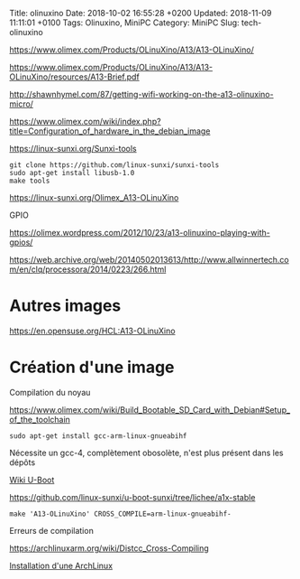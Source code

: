 Title:  olinuxino
Date:   2018-10-02 16:55:28 +0200
Updated: 2018-11-09 11:11:01 +0100
Tags: Olinuxino, MiniPC
Category: MiniPC
Slug: tech-olinuxino


<https://www.olimex.com/Products/OLinuXino/A13/A13-OLinuXino/>

<https://www.olimex.com/Products/OLinuXino/A13/A13-OLinuXino/resources/A13-Brief.pdf>

<http://shawnhymel.com/87/getting-wifi-working-on-the-a13-olinuxino-micro/>

<https://www.olimex.com/wiki/index.php?title=Configuration_of_hardware_in_the_debian_image>

<https://linux-sunxi.org/Sunxi-tools>

	git clone https://github.com/linux-sunxi/sunxi-tools
	sudo apt-get install libusb-1.0
	make tools

<https://linux-sunxi.org/Olimex_A13-OLinuXino>

GPIO

<https://olimex.wordpress.com/2012/10/23/a13-olinuxino-playing-with-gpios/>

<https://web.archive.org/web/20140502013613/http://www.allwinnertech.com/en/clq/processora/2014/0223/266.html>

# Autres images

<https://en.opensuse.org/HCL:A13-OLinuXino>

# Création d'une image

Compilation du noyau

<https://www.olimex.com/wiki/Build_Bootable_SD_Card_with_Debian#Setup_of_the_toolchain>

	sudo apt-get install gcc-arm-linux-gnueabihf
	
Nécessite un gcc-4, complètement obosolète, n'est plus présent dans les dépôts

[Wiki U-Boot](https://github.com/linux-sunxi/u-boot-sunxi/wiki)

<https://github.com/linux-sunxi/u-boot-sunxi/tree/lichee/a1x-stable>

	make 'A13-OLinuXino' CROSS_COMPILE=arm-linux-gnueabihf-

Erreurs de compilation

<https://archlinuxarm.org/wiki/Distcc_Cross-Compiling>

[Installation d'une ArchLinux](/dev/2018/11/10/olinuxino-a13-archlinux.html)
